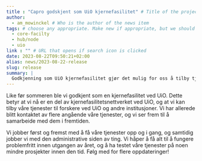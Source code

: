 ```yaml
---
title : "Capro godskjent som UiO kjernefasilitet" # Title of the project
author: 
  - am_mowinckel # Who is the author of the news item
tags: # choose any appropriate. Make new if appropriate, but we should not have too many overall categories. 
  - core-facilty
  - hub/node
  - uio
link : "" # URL that opens if search icon is clicked
date: 2023-08-22T09:50:21+02:00
alias: news/2023-08-22-release
slug: release
summary: |
  Godkjenning som UiO kjernefasilitet gjør det mulig for oss å tilby tjenester til forskere ved UiO og andre institusjoner.
---
```


Like før sommeren ble vi godkjent som en kjernefasilitet ved UiO.
Dette betyr at vi nå er en del av kjernefasilitetsnettverket ved UiO, og at vi kan tilby våre tjenester til forskere ved UiO og andre institusjoner.
Vi har allerede blitt kontaktet av flere angående våre tjenester, og vi ser frem til å samarbeide med dem i fremtiden.

Vi jobber først og fremst med å få våre tjenester opp og i gang, og samtidig jobber vi med den administrative siden av ting.
Vi håper å få alt til å fungere problemfritt innen utgangen av året, og å ha testet våre tjenester på noen mindre prosjekter innen den tid.
Følg med for flere oppdateringer!

